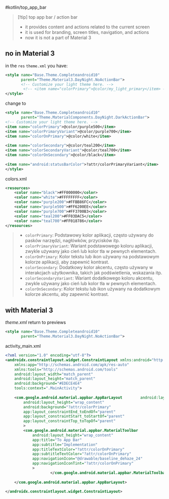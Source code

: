 #kotlin/top_app_bar

>[!tip] top app bar / action bar
>- it provides content and actions related to the current screen
>- it is used for branding, screen titles, navigation, and actions
>- now it is not a part of Material 3


## no in Material 3
in the `res` `theme.xml` you have:
```xml
<style name="Base.Theme.Completeandroid10"
	   parent="Theme.Material3.DayNight.NoActionBar">
	   <!-- Customize your light theme here. -->  
		<!-- <item name="colorPrimary">@color/my_light_primary</item> -->  
</style>
```
change to 
```xml
<style name="Base.Theme.Completeandroid10" 
	   parent="Theme.MaterialComponents.DayNight.DarkActionBar">  
<!-- Customize your light theme here. -->  
<item name="colorPrimary">@color/purple500</item>  
<item name="colorPrimaryVariant">@color/purple700</item>  
<item name="colorOnPrimary">@color/white</item>  
  
<item name="colorSecondary">@color/teal200</item>  
<item name="colorSecondaryVariant">@color/teal700</item>  
<item name="colorOnSecondary">@color/black</item>  
  
<item name="android:statusBarColor">?attr/colorPrimaryVariant</item>  
</style>


```


colors.xml
```xml
<resources>  
	<color name="black">#FF000000</color>  
	<color name="white">#FFFFFFFF</color>  
	<color name="purple200">#FFBB86FC</color>  
	<color name="purple500">#FF6200EE</color>  
	<color name="purple700">#FF3700B3</color>  
	<color name="teal200">#FF03DAC5</color>  
	<color name="teal700">#FF018786</color>  
</resources>
```


> - `colorPrimary`: Podstawowy kolor aplikacji, często używany do pasków narzędzi, nagłówków, przycisków itp.
>- `colorPrimaryVariant`: Wariant podstawowego koloru aplikacji, zwykle używany jako cień lub kolor tła w pewnych elementach.
>- `colorOnPrimary`: Kolor tekstu lub ikon używany na podstawowym kolorze aplikacji, aby zapewnić kontrast.
>- `colorSecondary`: Dodatkowy kolor akcentu, często używany w interakcjach użytkownika, takich jak podświetlenia, wskazania itp.
>- `colorSecondaryVariant`: Wariant dodatkowego koloru akcentu, zwykle używany jako cień lub kolor tła w pewnych elementach.
>- `colorOnSecondary`: Kolor tekstu lub ikon używany na dodatkowym kolorze akcentu, aby zapewnić kontrast.


## with Material 3
*theme.xml* return to previews 
```xml
<style name="Base.Theme.Completeandroid10" 
	   parent="Theme.Material3.DayNight.NoActionBar">
```

activity_main.xml
```xml
<?xml version="1.0" encoding="utf-8"?>  
<androidx.constraintlayout.widget.ConstraintLayout xmlns:android="http://schemas.android.com/apk/res/android"  
    xmlns:app="http://schemas.android.com/apk/res-auto"  
    xmlns:tools="http://schemas.android.com/tools"  
    android:layout_width="match_parent"  
    android:layout_height="match_parent"  
    android:background="#EDECE4E4"  
    tools:context=".MainActivity">  
  
    <com.google.android.material.appbar.AppBarLayout        android:layout_width="match_parent"  
        android:layout_height="wrap_content"  
        android:background="?attr/colorPrimary"  
        app:layout_constraintEnd_toEndOf="parent"  
        app:layout_constraintStart_toStartOf="parent"  
        app:layout_constraintTop_toTopOf="parent"  
        >  
        <com.google.android.material.appbar.MaterialToolbar            android:layout_width="match_parent"  
            android:layout_height="wrap_content"  
            app:title="To App Bar"  
            app:subtitle="Implementation"  
            app:titleTextColor="?attr/colorOnPrimary"  
            app:subtitleTextColor="?attr/colorOnPrimary"  
            app:navigationIcon="@drawable/baseline_dehaze_24"  
            app:navigationIconTint="?attr/colorOnPrimary"  
            >  
                    </com.google.android.material.appbar.MaterialToolbar>  
  
    </com.google.android.material.appbar.AppBarLayout>  
  
</androidx.constraintlayout.widget.ConstraintLayout>
```

